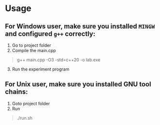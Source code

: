 # Usage

## For Windows user, make sure you installed `MINGW` and configured `g++` correctly:
1. Go to project folder
2. Compile the main.cpp
> g++ main.cpp -O3 -std=c++20 -o lab.exe
3. Run the experiment program

## For Unix user, make sure you installed GNU tool chains:
1. Goto project folder
2. Run 
> ./run.sh
